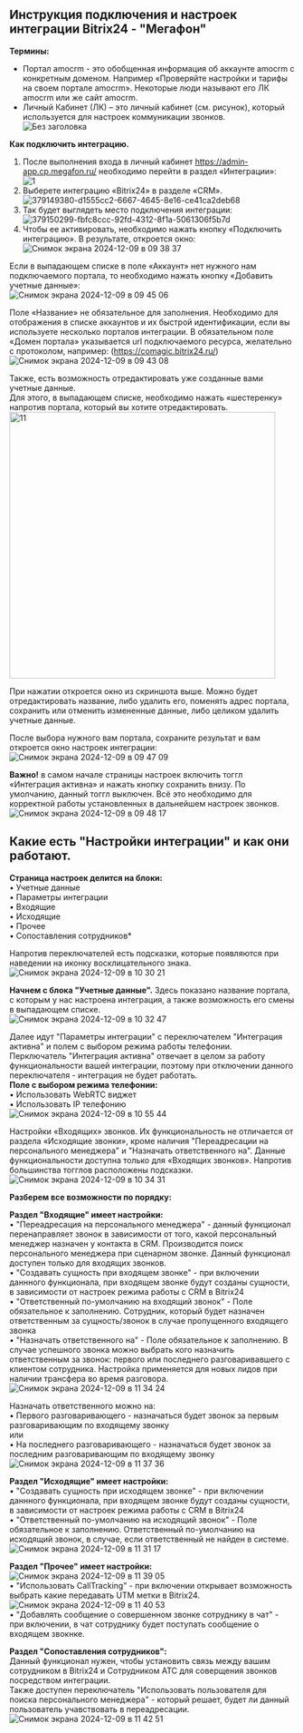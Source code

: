 ## Инструкция подключения и настроек интеграции Bitrix24 - "Мегафон" <br />
**Термины:**
- Портал amocrm - это обобщенная информация об аккаунте amocrm с конкретным доменом. Например «Проверяйте настройки и тарифы на своем портале amocrm». Некоторые люди называют его ЛК amocrm или же сайт amocrm.
- Личный Кабинет (ЛК) – это личный кабинет (см. рисунок), который используется для настроек коммуникации звонков. <br />
![Без заголовка](https://github.com/user-attachments/assets/22bc4ae7-676d-4cef-8272-38acbea6930b)

**Как подключить интеграцию.** <br />
1. После выполнения входа в личный кабинет https://admin-app.cp.megafon.ru/ необходимо перейти в раздел «Интеграции»: <br />
![1](https://github.com/user-attachments/assets/d1555cc2-6667-4645-8e16-ce41ca2deb68) <br />
2. Выберете интеграцию «Bitrix24» в разделе «CRM».
![379149380-d1555cc2-6667-4645-8e16-ce41ca2deb68](https://github.com/user-attachments/assets/b4518b28-aeb0-478b-a7f5-6bcac9ca795b) <br />
3. Так будет выглядеть место подключения интеграции: <br />
![379150299-fbfc8ccc-92fd-4312-8f1a-5061306f5b7d](https://github.com/user-attachments/assets/3a6e6f62-6df4-4d45-aa27-918778fb983d) <br />
4. Чтобы ее активировать, необходимо нажать кнопку «Подключить интеграцию». В результате, откроется окно:
![Снимок экрана 2024-12-09 в 09 38 37](https://github.com/user-attachments/assets/9a9d22f4-9c10-4807-9f3f-c09915a5f70c) <br />

Если в выпадающем списке в поле «Аккаунт» нет нужного нам подключаемого портала, то необходимо нажать кнопку «Добавить учетные данные»: <br />
![Снимок экрана 2024-12-09 в 09 45 06](https://github.com/user-attachments/assets/ed95d735-7df8-4c52-9d46-8f2f2e94571e) <br />

Поле «Название» не обязательное для заполнения. Необходимо для отображения в списке аккаунтов и их быстрой идентификации, если вы используете несколько порталов интеграции. В обязательном поле «Домен портала» указывается url подключаемого ресурса, желательно с протоколом, например: (https://comagic.bitrix24.ru/) <br />
![Снимок экрана 2024-12-09 в 09 43 08](https://github.com/user-attachments/assets/71d8115c-390d-4315-984e-9142fae3728e) <br />

Также, есть возможность отредактировать уже созданные вами учетные данные. <br />
Для этого, в выпадающем списке, необходимо нажать «шестеренку» напротив портала, который вы хотите отредактировать. <br />
<img width="470" alt="11" src="https://github.com/user-attachments/assets/8f00e67c-e4ac-4e0f-a629-c0f1f3844b70"> <br />

При нажатии откроется окно из скриншота выше. Можно будет отредактировать название, либо удалить его, поменять адрес портала, сохранить или отменить измененные данные, либо целиком удалить учетные данные. <br />

После выбора нужного вам портала, сохраните результат и вам откроется окно настроек интеграции: <br />
![Снимок экрана 2024-12-09 в 09 47 09](https://github.com/user-attachments/assets/71455578-c8da-422c-a58d-87d0cbfc317e) <br />

**Важно!** в самом начале страницы настроек включить тоггл «Интеграция активна» и нажать кнопку сохранить внизу. По умолчанию, данный тоггл выключен. Всё это необходимо для корректной работы установленных в дальнейшем настроек звонков. <br />
![Снимок экрана 2024-12-09 в 09 48 17](https://github.com/user-attachments/assets/ea51d699-9e6a-450a-9a36-0789f1d0e62c) <br />


## Какие есть "Настройки интеграции" и как они работают. <br />

**Страница настроек делится на блоки:** <br />
•	Учетные данные <br />
•	Параметры интеграции <br />
•	Входящие <br />
•	Исходящие <br />
•	Прочее <br />
•	Сопоставления сотрудников* <br />

Напротив переключателей есть подсказки, которые появляются при наведении на иконку восклицательного знака. <br />
![Снимок экрана 2024-12-09 в 10 30 21](https://github.com/user-attachments/assets/1b22800e-e85e-46e7-9308-4e2f0440800e) <br />

**Начнем с блока "Учетные данные".** Здесь показано название портала, с которым у нас настроена интеграция, а также возможность его смены в выпадающем списке. <br />
![Снимок экрана 2024-12-09 в 10 32 47](https://github.com/user-attachments/assets/52c81592-8f79-4356-808e-c1f56c87c90b) <br />

Далее идут "Параметры интеграции" с переключателем "Интеграция активна" и полем с выбором режима работы телефонии. <br />
Перключатель "Интеграция активна" отвечает в целом за работу функциональности вашей интеграции, поэтому при отключении данного переключателя - интеграция не будет работать. <br />
**Поле с выбором режима телефонии:** <br />
• Использовать WebRTC виджет <br />
• Использовать IP телефонию <br />
![Снимок экрана 2024-12-09 в 10 55 44](https://github.com/user-attachments/assets/0164d9f3-169e-4791-9f03-8ecf403b41e4)

Настройки «Входящих» звонков. Их функциональность не отличается от раздела «Исходящие звонки», кроме наличия "Переадресации на персонального менеджера" и "Назначать ответственного на". Данные функциональности доступна только для «Входящих звонков».
Напротив большинства тогглов расположены подсказки. <br />
![Снимок экрана 2024-12-09 в 10 34 31](https://github.com/user-attachments/assets/100ca249-413c-438e-a8ed-258a9dc5cde6) <br />

**Разберем все возможности по порядку:** <br />

**Раздел "Входящие" имеет настройки:** <br />
• "Переадресация на персонального менеджера" - данный функционал перенаправляет звонок в зависимости от того, какой персональный менеджер назначен у контакта в CRM. Производится поиск персонального менеджера при сценарном звонке. Данный функционал доступен только для входящих звонков. <br />
• "Создавать сущность при входящем звонке" - при включении даннного функционала, при входящем звонке будут созданы сущности, в зависимости от настроек режима работы с CRM в Bitrix24 <br />
• "Ответственный по-умолчанию на входящий звонок" - Поле обязательное к заполнению. Сотрудник, который будет назначен ответственным за сущность/звонок в случае пропущенного входящего звонка <br />
• "Назначать ответственного на" - Поле обязательное к заполнению. В случае успешного звонка можно выбрать кого назначить ответственным за звонок: первого или последнего разговаривавшего с клиентом сотрудника. Настройка применяется для новых лидов при наличии трансфера во время разговора. <br />
![Снимок экрана 2024-12-09 в 11 34 24](https://github.com/user-attachments/assets/29654f1d-70e8-4779-86c1-8e5c81756103)

Назначать ответственного можно на: <br />
• Первого разговаривающего - назначаться будет звонок за первым разговаривающим по входящему звонку <br />
или <br />
• На последнего разговаривающего - назначаться будет звонок за последним разговаривающим по входящему звонку <br />
![Снимок экрана 2024-12-09 в 11 37 36](https://github.com/user-attachments/assets/14bf9cd3-1a30-449c-8e23-ed6a0de84d27) <br />

**Раздел "Исходящие" имеет настройки:** <br />
• "Создавать сущность при исходящем звонке" - при включении даннного функционала, при входящем звонке будут созданы сущности, в зависимости от настроек режима работы с CRM в Bitrix24 <br />
• "Ответственный по-умолчанию на исходящий звонок" - Поле обязательное к заполнению. Ответственный по-умолчанию на исходящий звонок, в случае, если ответственный не найден в системе. <br />
![Снимок экрана 2024-12-09 в 11 31 17](https://github.com/user-attachments/assets/3957bacb-4293-455a-a78c-e802b040951c) <br />

**Раздел "Прочее" имеет настройки:** <br />
![Снимок экрана 2024-12-09 в 11 39 05](https://github.com/user-attachments/assets/19469098-5a89-4a35-86fd-1998b951ae3a) <br />
• "Использовать CallTracking" - при включении открывает возможность выбрать какие передавать UTM метки в Bitrix24. <br />
![Снимок экрана 2024-12-09 в 11 40 53](https://github.com/user-attachments/assets/a6452f0d-6fc3-4a54-b002-03a73ab056f7) <br />
• "Добавлять сообщение о совершенном звонке сотруднику в чат" - при включении, в чат сотруднику будет поступать сообщение о входящем звокнке. <br />

**Раздел "Сопоставления сотрудников":** <br />
Данный функционал нужен, чтобы установить связь между вашим сотрудником в Bitrix24 и Сотрудником АТС для соверщения звонков посредством интеграции. <br />
Также доступен переключатель "Использовать пользователя для поиска персонального менеджера" - который решает, будет ли данный пользователь учавствовать в переадресации. <br />
![Снимок экрана 2024-12-09 в 11 42 51](https://github.com/user-attachments/assets/c2e021de-d9fc-412f-ad23-55cf77032334) <br />

